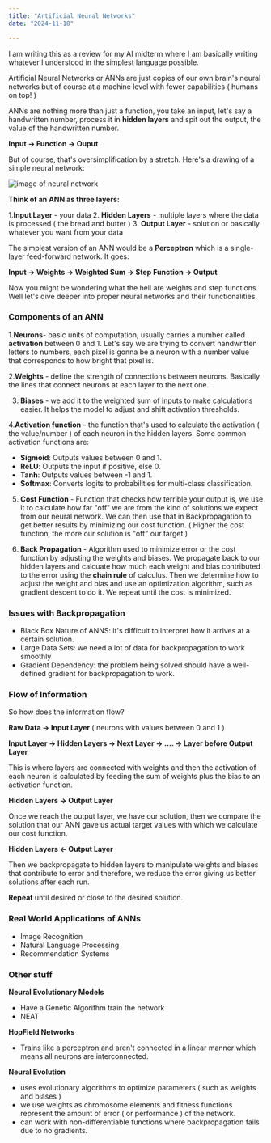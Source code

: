```yaml
---
title: "Artificial Neural Networks"
date: "2024-11-18"

---
```


I am writing this as a review for my AI midterm where I am basically writing whatever I understood in the simplest language 
possible.

Artificial Neural Networks or ANNs are just copies of our own brain's neural networks but of course at a machine level with fewer
capabilities ( humans on top! )

ANNs are nothing more than just a function, you take an input, let's say a handwritten number, process it in **hidden layers**
and spit out the output, the value of the handwritten number. 

**Input -> Function -> Ouput**

But of course, that's oversimplification by a stretch. Here's a drawing of a simple neural network:

![image of neural network](/neural.png)

**Think of an ANN as three layers:**

1.**Input Layer** - your data
2. **Hidden Layers** - multiple layers where the data is processed ( the bread and butter )
3. **Output Layer** - solution or basically whatever you want from your data

The simplest version of an ANN would be a **Perceptron** which is a single-layer feed-forward network. It goes:

**Input -> Weights -> Weighted Sum -> Step Function -> Output**

Now you might be wondering what the hell are weights and step functions. Well let's dive deeper into proper neural networks
and their functionalities. 

### Components of an ANN

1.**Neurons**- basic units of computation, usually carries a number called **activation** between 0 and 1. Let's say we are trying to convert handwritten
letters to numbers, each pixel is gonna be a neuron with a number value that corresponds to how bright that pixel is. 

2.**Weights** - define the strength of connections between neurons. Basically the lines that connect neurons
at each layer to the next one. 

3. **Biases** - we add it to the weighted sum of inputs to make calculations easier. It helps the model to adjust and shift activation thresholds.

4.**Activation function** - the function that's used to calculate the activation ( the value/number ) of each neuron in the hidden layers. Some
common activation functions are:
  - **Sigmoid**: Outputs values between 0 and 1.
  - **ReLU**: Outputs the input if positive, else 0.
  - **Tanh**: Outputs values between -1 and 1.
  - **Softmax**: Converts logits to probabilities for multi-class classification.

5. **Cost Function** - Function that checks how terrible your output is, we use it to calculate how far "off" we are from the
kind of solutions we expect from our neural network. We can then use that in Backpropagation to get better results by minimizing
our cost function. ( Higher the cost function, the more our solution is "off" our target )

6. **Back Propagation** - Algorithm used to minimize error or the cost function by adjusting the weights and biases. We propagate back
to our hidden layers and calcuate how much each weight and bias contributed to the error using the **chain rule** of calculus. Then 
we determine how to adjust the weight and bias and use an optimization algorithm, such as gradient descent to do it. We repeat until
the cost is minimized. 

### Issues with Backpropagation

- Black Box Nature of ANNS: it's difficult to interpret how it arrives at a certain solution. 
- Large Data Sets: we need a lot of data for backpropagation to work smoothly
- Gradient Dependency: the problem being solved should have a well-defined gradient for backpropagation to work. 

### Flow of Information

So how does the information flow?

**Raw Data -> Input Layer** ( neurons with values between 0 and 1 )

**Input Layer -> Hidden Layers -> Next Layer -> .... -> Layer before Output Layer**

This is where layers are connected with weights and then the activation of each neuron 
is calculated by feeding the sum of weights plus the bias to an activation function. 

**Hidden Layers -> Output Layer**

Once we reach the output layer, we have our solution, then we compare the solution that our ANN 
gave us actual target values with which we calculate our cost function. 

**Hidden Layers <- Output Layer**

Then we backpropagate to hidden layers to manipulate weights and biases that contribute to error and therefore, 
we reduce the error giving us better solutions after each run. 

**Repeat** until desired or close to the desired solution. 

### Real World Applications of ANNs

- Image Recognition
- Natural Language Processing
- Recommendation Systems 

### Other stuff

**Neural Evolutionary Models**
- Have a Genetic Algorithm train the network
- NEAT

**HopField Networks**
- Trains like a perceptron and aren't connected in a linear manner which means
all neurons are interconnected.

**Neural Evolution**
- uses evolutionary algorithms to optimize parameters ( such as weights and biases )
- we use weights as chromosome elements and fitness functions represent the amount of error ( or performance )
of the network. 
- can work with non-differentiable functions where backpropagation fails due to no gradients. 






